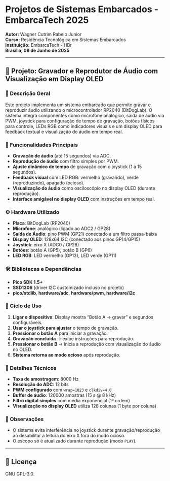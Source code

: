 # Projetos de Sistemas Embarcados - EmbarcaTech 2025
**Autor:** Wagner Cutrim Rabelo Junior  
**Curso:** Residência Tecnológica em Sistemas Embarcados  
**Instituição:** EmbarcaTech - HBr  
**Brasília, 08 de Junho de 2025**

---

## 🎯 Projeto: Gravador e Reprodutor de Áudio com Visualização em Display OLED

### 🧾 Descrição Geral
Este projeto implementa um sistema embarcado que permite gravar e reproduzir áudio utilizando o microcontrolador RP2040 (BitDogLab). O sistema integra componentes como microfone analógico, saída de áudio via PWM, joystick para configuração de tempo de gravação, botões físicos para controle, LEDs RGB como indicadores visuais e um display OLED para feedback textual e visualização do áudio em tempo real.

### 🧠 Funcionalidades Principais
- **Gravação de áudio** (até 15 segundos) via ADC.
- **Reprodução de áudio** com filtro simples por PWM.
- **Ajuste dinâmico de tempo** de gravação com o joystick (1 a 15 segundos).
- **Feedback visual** com LED RGB: vermelho (gravando), verde (reproduzindo), apagado (ocioso).
- **Visualização do áudio** como osciloscópio no display OLED (durante reprodução).
- **Interface amigável no display OLED** com instruções em tempo real.

### ⚙️ Hardware Utilizado
- **Placa**: BitDogLab (RP2040)
- **Microfone**: analógico (ligado ao ADC2 / GP28)
- **Saída de Áudio**: pino PWM (GP21) conectado a um filtro passa-baixa
- **Display OLED**: 128x64 I2C (conectado aos pinos GP14/GP15)
- **Joystick**: eixo X (ADC0 / GP26)
- **Botões**: botão A (GP5), botão B (GP6)
- **LED RGB**: LED vermelho (GP13), LED verde (GP11)

### 🛠️ Bibliotecas e Dependências
- **Pico SDK 1.5+**
- **SSD1306** (driver I2C customizado incluso no projeto)
- **pico/stdlib**, **hardware/adc**, **hardware/pwm**, **hardware/i2c**

### 🔁 Ciclo de Uso
1. **Ligar o dispositivo**: Display mostra “Botão A → gravar” e segundos configuráveis.
2. **Usar o joystick para ajustar** o tempo de gravação.
3. **Pressionar o botão A** para iniciar a gravação.
4. **Gravação concluída** → exibe instruções para reprodução.
5. **Pressionar o botão B** → inicia a reprodução com visualização do áudio no OLED.
6. **Sistema retorna ao modo ocioso** após reprodução.

### 🧪 Detalhes Técnicos
- **Taxa de amostragem**: 8000 Hz
- **Resolução do ADC**: 12 bits
- **PWM configurado** com `wrap=1023` e `clkdiv=4.0`
- **Buffer de áudio**: 120000 amostras (15 s @ 8 kHz)
- **Filtro digital simples** com média exponencial (1ª ordem)
- **Visualização no display OLED** utiliza 128 colunas (1 byte por coluna)

### 📌 Observações
- O sistema evita interferência no joystick durante gravação/reprodução ao desabilitar a leitura do eixo X fora do modo ocioso.
- O escopo só é atualizado durante reprodução (modo `PLAY`).

---

## 📜 Licença
GNU GPL-3.0.

